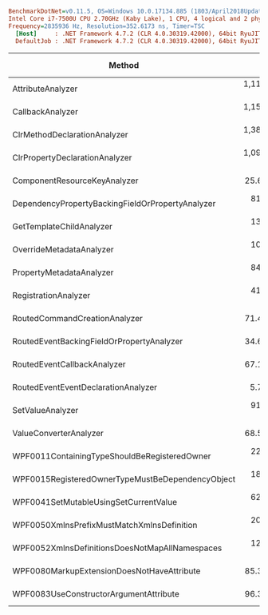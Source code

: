 ``` ini

BenchmarkDotNet=v0.11.5, OS=Windows 10.0.17134.885 (1803/April2018Update/Redstone4)
Intel Core i7-7500U CPU 2.70GHz (Kaby Lake), 1 CPU, 4 logical and 2 physical cores
Frequency=2835936 Hz, Resolution=352.6173 ns, Timer=TSC
  [Host]     : .NET Framework 4.7.2 (CLR 4.0.30319.42000), 64bit RyuJIT-v4.7.3416.0
  DefaultJob : .NET Framework 4.7.2 (CLR 4.0.30319.42000), 64bit RyuJIT-v4.7.3416.0


```
|                                           Method |         Mean |       Error |      StdDev |       Median | Gen 0 | Gen 1 | Gen 2 | Allocated |
|------------------------------------------------- |-------------:|------------:|------------:|-------------:|------:|------:|------:|----------:|
|                                AttributeAnalyzer | 1,118.022 us | 110.6571 us | 326.2750 us | 1,232.045 us |     - |     - |     - |         - |
|                                 CallbackAnalyzer | 1,156.849 us | 120.9502 us | 356.6244 us |   925.268 us |     - |     - |     - |         - |
|                     ClrMethodDeclarationAnalyzer | 1,381.678 us | 127.4215 us | 375.7051 us | 1,140.893 us |     - |     - |     - |   60600 B |
|                   ClrPropertyDeclarationAnalyzer | 1,093.794 us | 118.3503 us | 348.9586 us |   858.270 us |     - |     - |     - |   40960 B |
|                     ComponentResourceKeyAnalyzer |    25.631 us |   1.2419 us |   2.3628 us |    25.036 us |     - |     - |     - |         - |
| DependencyPropertyBackingFieldOrPropertyAnalyzer |   815.574 us |  10.0411 us |   7.8394 us |   816.309 us |     - |     - |     - |   49152 B |
|                         GetTemplateChildAnalyzer |   138.567 us |   2.7474 us |   6.1450 us |   137.168 us |     - |     - |     - |         - |
|                         OverrideMetadataAnalyzer |   104.957 us |   2.9080 us |   8.3435 us |   101.554 us |     - |     - |     - |         - |
|                         PropertyMetadataAnalyzer |   848.203 us |  16.6446 us |  19.1679 us |   851.747 us |     - |     - |     - |   40960 B |
|                             RegistrationAnalyzer |   413.484 us |   8.1543 us |  12.4525 us |   412.562 us |     - |     - |     - |   16384 B |
|                    RoutedCommandCreationAnalyzer |    71.455 us |   1.9420 us |   2.7851 us |    71.229 us |     - |     - |     - |         - |
|        RoutedEventBackingFieldOrPropertyAnalyzer |    34.671 us |   0.9813 us |   2.7677 us |    33.499 us |     - |     - |     - |         - |
|                      RoutedEventCallbackAnalyzer |    67.196 us |   1.9428 us |   5.6055 us |    64.705 us |     - |     - |     - |         - |
|              RoutedEventEventDeclarationAnalyzer |     5.790 us |   0.2506 us |   0.6903 us |     5.642 us |     - |     - |     - |         - |
|                                 SetValueAnalyzer |   912.275 us |  18.1877 us |  35.0415 us |   908.342 us |     - |     - |     - |   49152 B |
|                           ValueConverterAnalyzer |    68.546 us |   1.6435 us |   3.3572 us |    67.350 us |     - |     - |     - |         - |
|     WPF0011ContainingTypeShouldBeRegisteredOwner |   223.330 us |   4.4516 us |   9.9566 us |   222.854 us |     - |     - |     - |         - |
| WPF0015RegisteredOwnerTypeMustBeDependencyObject |   187.207 us |   3.7227 us |   7.7706 us |   185.829 us |     - |     - |     - |         - |
|            WPF0041SetMutableUsingSetCurrentValue |   622.428 us |  12.2437 us |  18.3258 us |   617.433 us |     - |     - |     - |   24576 B |
|       WPF0050XmlnsPrefixMustMatchXmlnsDefinition |   207.583 us |   4.0931 us |   5.6027 us |   205.576 us |     - |     - |     - |         - |
|   WPF0052XmlnsDefinitionsDoesNotMapAllNamespaces |   123.034 us |   2.4375 us |   4.0726 us |   121.124 us |     - |     - |     - |         - |
|       WPF0080MarkupExtensionDoesNotHaveAttribute |    85.341 us |   1.9351 us |   3.6818 us |    84.276 us |     - |     - |     - |         - |
|           WPF0083UseConstructorArgumentAttribute |    96.353 us |   2.2802 us |   2.2394 us |    95.736 us |     - |     - |     - |         - |
